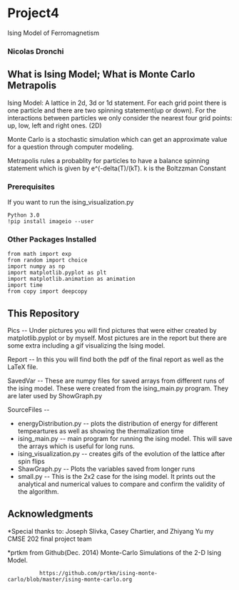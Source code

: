 # Project4
Ising Model of Ferromagnetism

### Nicolas Dronchi

## What is Ising Model; What is Monte Carlo Metrapolis

Ising Model: A lattice in 2d, 3d or 1d statement. For each grid point there is one particle and there are two spinning statement(up or down).
For the interactions between particles we only consider the nearest four grid points: up, low, left and right ones. (2D)

Monte Carlo is a stochastic simulation which can get an approximate value for a question through computer modeling.

Metrapolis rules a probablity for particles to have a balance spinning statement which is given by e^(-delta(T)/(kT).
k is the Boltzzman Constant

### Prerequisites

If you want to run the ising_visualization.py
```
Python 3.0
!pip install imageio --user
```

### Other Packages Installed

```
from math import exp
from random import choice
import numpy as np
import matplotlib.pyplot as plt
import matplotlib.animation as animation
import time
from copy import deepcopy
```

## This Repository
Pics -- Under pictures you will find pictures that were either created by matplotlib.pyplot or by myself. Most pictures are in the report but there are some extra including a gif visualizing the Ising model.

Report -- In this you will find both the pdf of the final report as well as the LaTeX file.

SavedVar -- These are numpy files for saved arrays from different runs of the ising model. These were created from the ising_main.py program. They are later used by ShowGraph.py

SourceFiles --
  * energyDistribution.py -- plots the distribution of energy for different tempeartures as well as showing the thermalization time
  * ising_main.py -- main program for running the ising model. This will save the arrays which is useful for long runs.
  * ising_visualization.py -- creates gifs of the evolution of the lattice after spin flips
  * ShawGraph.py -- Plots the variables saved from longer runs
  * small.py -- This is the 2x2 case for the ising model. It prints out the analytical and numerical values to compare and confirm the validity of the algorithm.


## Acknowledgments
*Special thanks to: Joseph Slivka, Casey Chartier, and Zhiyang Yu my CMSE 202 final project team

*prtkm from Github(Dec. 2014) Monte-Carlo Simulations of the 2-D Ising Model.

              https://github.com/prtkm/ising-monte-carlo/blob/master/ising-monte-carlo.org
